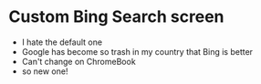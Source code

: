 # Custom Bing Search screen
- I hate the default one
- Google has become so trash in my country that Bing is better
- Can't change on ChromeBook
- so new one!